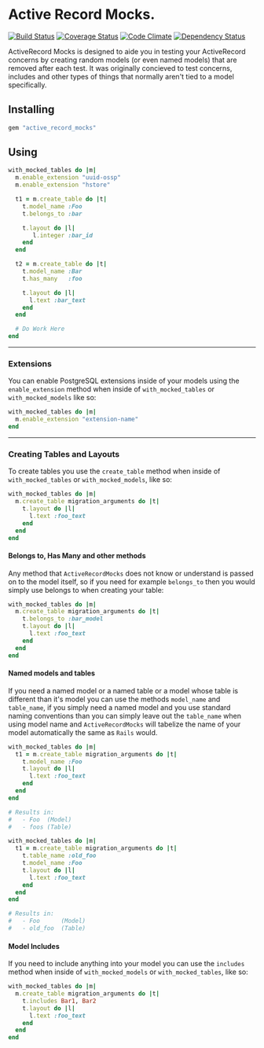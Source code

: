 # Active Record Mocks.

[![Build Status](https://travis-ci.org/envygeeks/active_record_mocks.png?branch=master)](https://travis-ci.org/envygeeks/active_record_mocks) [![Coverage Status](https://coveralls.io/repos/envygeeks/active_record_mocks/badge.png?branch=master)](https://coveralls.io/r/envygeeks/active_record_mocks) [![Code Climate](https://codeclimate.com/github/envygeeks/active_record_mocks.png)](https://codeclimate.com/github/envygeeks/active_record_mocks) [![Dependency Status](https://gemnasium.com/envygeeks/active_record_mocks.png)](https://gemnasium.com/envygeeks/active_record_mocks)

ActiveRecord Mocks is designed to aide you in testing your ActiveRecord
concerns by creating random models (or even named models) that are
removed after each test.  It was originally concieved to test concerns,
includes and other types of things that normally aren't tied to a
model specifically.

## Installing

```ruby
gem "active_record_mocks"
```

## Using

```ruby
with_mocked_tables do |m|
  m.enable_extension "uuid-ossp"
  m.enable_extension "hstore"

  t1 = m.create_table do |t|
    t.model_name :Foo
    t.belongs_to :bar

    t.layout do |l|
       l.integer :bar_id
    end
  end

  t2 = m.create_table do |t|
    t.model_name :Bar
    t.has_many   :foo

    t.layout do |l|
      l.text :bar_text
    end
  end

  # Do Work Here
end
```

---

### Extensions

You can enable PostgreSQL extensions inside of your models using the
`enable_extension` method when inside of `with_mocked_tables` or
`with_mocked_models` like so:

```ruby
with_mocked_tables do |m|
  m.enable_extension "extension-name"
end
```

---

### Creating Tables and Layouts

To create tables you use the `create_table` method when inside of
`with_mocked_tables` or `with_mocked_models`, like so:

```ruby
with_mocked_tables do |m|
  m.create_table migration_arguments do |t|
    t.layout do |l|
      l.text :foo_text
    end
  end
end
```

#### Belongs to, Has Many and other methods

Any method that `ActiveRecordMocks` does not know or understand is
passed on to the model itself, so if you need for example `belongs_to`
then you would simply use belongs to when creating your table:

```ruby
with_mocked_tables do |m|
  m.create_table migration_arguments do |t|
    t.belongs_to :bar_model
    t.layout do |l|
      l.text :foo_text
    end
  end
end
```

#### Named models and tables

If you need a named model or a named table or a model whose table is
different than it's model you can use the methods `model_name` and
`table_name`, if you simply need a named model and you use standard
naming conventions than you can simply leave out the `table_name`
when using model name and `ActiveRecordMocks` will tabelize the name
of your model automatically the same as `Rails` would.

```ruby
with_mocked_tables do |m|
  t1 = m.create_table migration_arguments do |t|
    t.model_name :Foo
    t.layout do |l|
      l.text :foo_text
    end
  end
end

# Results in:
#   - Foo  (Model)
#   - foos (Table)
```

```ruby
with_mocked_tables do |m|
  t1 = m.create_table migration_arguments do |t|
    t.table_name :old_foo
    t.model_name :Foo
    t.layout do |l|
      l.text :foo_text
    end
  end
end

# Results in:
#   - Foo      (Model)
#   - old_foo  (Table)
```

#### Model Includes

If you need to include anything into your model you can use the
`includes` method when inside of `with_mocked_models` or
`with_mocked_tables`, like so:

```ruby
with_mocked_tables do |m|
  m.create_table migration_arguments do |t|
    t.includes Bar1, Bar2
    t.layout do |l|
      l.text :foo_text
    end
  end
end
```

